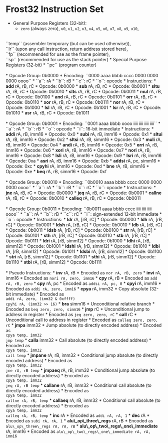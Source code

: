 # Frost32 Instruction Set
<!-- Vim Note:  Use @g to update notes.pdf -->
<!-- Vim Note:  Use @h to update notes.html -->
<!-- Vim Note:  Use @j to update notes.pdf and notes.html -->
<!-- How To Make A Tab:  &emsp; -->
<!--
&epsilon; &Epsilon;   &lambda; &Lambda;   &alpha; &Alpha;
&beta; &Beta;   &pi; &Pi; &#0960;   &sigma; &Sigma;
&omega; &Omega;   &mu; &Mu;  &gamma; &Gamma;
&prod;  &sum;  &int;  &part;  &infin;
&amp;  &ast;  &sdot;
&lt; &le;  &gt; &ge;  &equals; &ne;
-->



* General Purpose Registers (32-bit):
	* ``zero`` (always zero), ``u0``, ``u1``, ``u2``, 
	``u3``, ``u4``, ``u5``, ``u6``,
	``u7``, ``u8``, ``u9``, ``u10``,
<br>
	``temp`` (assembler temporary (but can be used otherwise)), 
<br>
	``lr`` (upon any call instruction, return address stored here), 
<br>
	``fp`` (recommended for use as the frame pointer), 
<br>
	``sp`` (recommended for use as the stack pointer)
* Special Purpose Registers (32-bit)
	* ``pc`` (program counter)
<br><br>
* Opcode Group:  0b0000
	* Encoding:  ``0000 aaaa bbbb cccc  0000 0000 0000 oooo``
		* ``a``:  rA
		* ``b``:  rB
		* ``c``:  rC
		* ``o``:  opcode
	* Instructions:
		* <b>add</b> rA, rB, rC
			* Opcode:  0b0000
		* <b>sub</b> rA, rB, rC
			* Opcode:  0b0001
		* <b>sltu</b> rA, rB, rC
			* Opcode:  0b0010
		* <b>slts</b> rA, rB, rC
			* Opcode:  0b0011
		* <b>mul</b> rA, rB, rC
			* Opcode:  0b0100
		* <b>and</b> rA, rB, rC
			* Opcode:  0b0101
		* <b>orr</b> rA, rB, rC
			* Opcode:  0b0110
		* <b>xor</b> rA, rB, rC
			* Opcode:  0b0111
		* <b>nor</b> rA, rB, rC
			* Opcode:  0b1000
		* <b>lsl</b> rA, rB, rC
			* Opcode:  0b1001
		* <b>lsr</b> rA, rB, rC
			* Opcode:  0b1010
		* <b>asr</b> rA, rB, rC
			* Opcode:  0b1011
<br><br>
* Opcode Group:  0b0001
	* Encoding:  ``0001 aaaa bbbb oooo  iiii iiii iiii iiii``
		* ``a``:  rA
		* ``b``:  rB
		* ``o``:  opcode
		* ``i``:  16-bit immediate
	* Instructions:
		* <b>addi</b> rA, rB, imm16
			* Opcode:  0x0
		* <b>subi</b> rA, rB, imm16
			* Opcode:  0x1
		* <b>sltui</b> rA, rB, imm16
			* Opcode:  0x2
		* <b>sltsi</b> rA, rB, simm16
			* Opcode:  0x3
		* <b>muli</b> rA, rB, imm16
			* Opcode:  0x4
		* <b>andi</b> rA, rB, imm16
			* Opcode:  0x5
		* <b>orri</b> rA, rB, imm16
			* Opcode:  0x6
		* <b>xori</b> rA, rB, imm16
			* Opcode:  0x7
		* <b>nori</b> rA, rB, imm16
			* Opcode:  0x8
		* <b>lsli</b> rA, rB, imm16
			* Opcode:  0x9
		* <b>lsri</b> rA, rB, imm16
			* Opcode:  0xa
		* <b>asri</b> rA, rB, imm16
			* Opcode:  0xb
		* <b>addsi</b> rA, pc, simm16
			* Opcode:  0xc
		* <b>cpyhi</b> rA, imm16
			* Opcode:  0xd
		* <b>bne</b> rA, rB, simm16
			* Opcode:  0xe
		* <b>beq</b> rA, rB, simm16
			* Opcode:  0xf
<br><br>
* Opcode Group:  0b0010
	* Encoding:  ``0b0010 aaaa bbbb cccc  0000 0000 0000 oooo``
		* ``a``:  rA
		* ``b``:  rB
		* ``c``:  rC
		* ``o``:  opcode
	* Instructions:
		* <b>jne</b> rA, rB, rC
			* Opcode:  0b0000
		* <b>jeq</b> rA, rB, rC
			* Opcode:  0b0001
		* <b>callne</b> rA, rB, rC
			* Opcode:  0b0010
		* <b>calleq</b> rA, rB, rC
			* Opcode:  0b0011
<br><br>
* Opcode Group:  0b0011
	* Encoding:  ``0b0011 aaaa bbbb cccc  iiii iiii iiii oooo``
		* ``a``:  rA
		* ``b``:  rB
		* ``c``:  rC
		* ``i``:  sign-extended 12-bit immediate
		* ``o``:  opcode
	* Instructions:
		* <b>ldr</b> rA, [rB, rC]
			* Opcode:  0b0000
		* <b>ldh</b> rA, [rB, rC]
			* Opcode:  0b0001
		* <b>ldsh</b> rA, [rB, rC]
			* Opcode:  0b0010
		* <b>ldb</b> rA, [rB, rC]
			* Opcode:  0b0011
		* <b>ldsb</b> rA, [rB, rC]
			* Opcode:  0b0100
		* <b>str</b> rA, [rB, rC]
			* Opcode:  0b0101
		* <b>sth</b> rA, [rB, rC]
			* Opcode:  0b0110
		* <b>stb</b> rA, [rB, rC]
			* Opcode:  0b0111
		* <b>ldri</b> rA, [rB, simm12]
			* Opcode:  0b1000
		* <b>ldhi</b> rA, [rB, simm12]
			* Opcode:  0b1001
		* <b>ldshi</b> rA, [rB, simm12]
			* Opcode:  0b1010
		* <b>ldbi</b> rA, [rB, simm12]
			* Opcode:  0b1011
		* <b>ldsbi</b> rA, [rB, simm12]
			* Opcode:  0b1100
		* <b>stri</b> rA, [rB, simm12]
			* Opcode:  0b1101
		* <b>sthi</b> rA, [rB, simm12]
			* Opcode:  0b1110
		* <b>stbi</b> rA, [rB, simm12]
			* Opcode:  0b1111
<br><br>
* Pseudo Instructions:
	* <b>inv</b> rA, rB
		* Encoded as <code>nor rA, rB, zero</code>
	* <b>invi</b> rA, imm16
		* Encoded as <code>nori rA, zero, imm16</code>
	* <b>cpy</b> rA, rB
		* Encoded as <code>add rA, rB, zero</code>
	* <b>cpy</b> rA, pc
		* Encoded as <code>addsi rA, pc, 0</code>
	* <b>cpyi</b> rA, imm16
		* Encoded as <code>addi rA, zero, imm16</code>
	* <b>cpya</b> rA, imm32
		* Copy absolute (32-bit immediate)
		* Encoded as 
			<br>
			<code>addi rA, zero, (imm32 & 0xffff)</code>
			<br>
			<code>cpyhi rA, (imm32 >> 16)</code>
	* <b>bra</b> simm16
		* Unconditional relative branch
		* Encoded as <code>beq zero, zero, simm16</code>
	* <b>jmp</b> rC
		* Unconditional jump to address in register
		* Encoded as <code>jeq zero, zero, rC</code>
	* <b>call</b> rC
		* Unconditional call to address in register
		* Encoded as <code>calleq zero, zero, rC</code>
	* <b>jmpa</b> imm32
		* Jump absolute (to directly encoded address)
		* Encoded as
			<br>
			<code>cpya temp, imm32</code>
			<br>
			<code>jmp temp</code>
	* <b>calla</b> imm32
		* Call absolute (to directly encoded address)
		* Encoded as
			<br>
			<code>cpya temp, imm32</code>
			<br>
			<code>call temp</code>
	* <b>jmpane</b> rA, rB, imm32
		* Conditional jump absolute (to directly encoded address)
		* Encoded as
			<br>
			<code>cpya temp, imm32</code>
			<br>
			<code>jne rA, rB temp</code>
	* <b>jmpaeq</b> rA, rB, imm32
		* Conditional jump absolute (to directly encoded address)
		* Encoded as
			<br>
			<code>cpya temp, imm32</code>
			<br>
			<code>jeq rA, rB temp</code>
	* <b>callane</b> rA, rB, imm32
		* Conditional call absolute (to directly encoded address)
		* Encoded as
			<br>
			<code>cpya temp, imm32</code>
			<br>
			<code>callne rA, rB, temp</code>
	* <b>callaeq</b> rA, rB, imm32
		* Conditional call absolute (to directly encoded address)
		* Encoded as
			<br>
			<code>cpya temp, imm32</code>
			<br>
			<code>calleq rA, rB, temp</code>
	* <b>inc</b> rA
		* Encoded as <code>addi rA, rA, 1</code>
	* <b>dec</b> rA
		* Encoded as <code>subi rA, rA, 1</code>
	* <b>alu\_op\_three\_regs</b> rA, rB
		* Encoded as <code>alu\_op\_three\_regs rA, rA, rB</code>
	* <b>alu\_op\_two\_regs\_one\_immediate</b> rA, imm16
		* Encoded as <code>alu\_op\_two\_regs\_one\_immediate rA, rA, imm16</code>
																																							